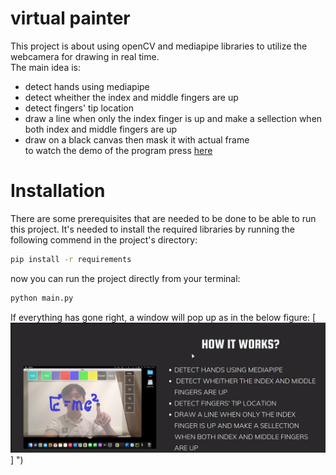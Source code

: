 # virtual painter
This project is about using openCV and mediapipe libraries   to utilize the webcamera for drawing in real time.   
The main idea is:   
* detect hands using mediapipe
* detect wheither the index and middle fingers are up
* detect fingers' tip location
* draw a line when only the index finger is up and make a sellection when both index and middle fingers are up
* draw on a black canvas then mask it with actual frame   
to watch the demo of the program press [here](https://youtu.be/ZNPu2nwcXX4)


# Installation
There are some prerequisites that are needed to be done to be able to run this project.
It's needed to install the required libraries by running the following commend in the project's directory:
```bash
pip install -r requirements
```
now you can run the project directly from your terminal:
```bash
python main.py
```
If everything has gone right, a window will  pop up as in the below figure:
[![virtual painter demo (python, openCV and mediapipe)](./images/t.png)]
") 
